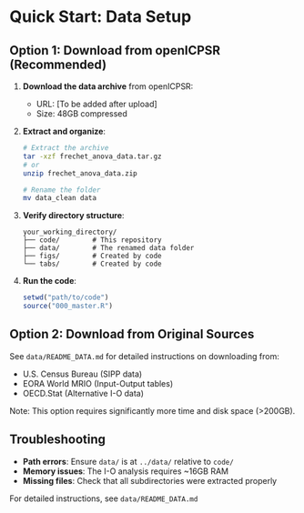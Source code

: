 # Quick Start: Data Setup

## Option 1: Download from openICPSR (Recommended)

1. **Download the data archive** from openICPSR:
   - URL: [To be added after upload]
   - Size: 48GB compressed

2. **Extract and organize**:
   ```bash
   # Extract the archive
   tar -xzf frechet_anova_data.tar.gz
   # or
   unzip frechet_anova_data.zip
   
   # Rename the folder
   mv data_clean data
   ```

3. **Verify directory structure**:
   ```
   your_working_directory/
   ├── code/        # This repository
   ├── data/        # The renamed data folder
   ├── figs/        # Created by code
   └── tabs/        # Created by code
   ```

4. **Run the code**:
   ```r
   setwd("path/to/code")
   source("000_master.R")
   ```

## Option 2: Download from Original Sources

See `data/README_DATA.md` for detailed instructions on downloading from:
- U.S. Census Bureau (SIPP data)
- EORA World MRIO (Input-Output tables)
- OECD.Stat (Alternative I-O data)

Note: This option requires significantly more time and disk space (>200GB).

## Troubleshooting

- **Path errors**: Ensure `data/` is at `../data/` relative to `code/`
- **Memory issues**: The I-O analysis requires ~16GB RAM
- **Missing files**: Check that all subdirectories were extracted properly

For detailed instructions, see `data/README_DATA.md`